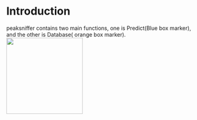 # Introduction
peaksniffer contains two main functions, one is Predict(Blue box marker), and the other is Database( orange box marker).
<img width="200px" src="https://github.com/zhqu1148980644/peaksniffer/tree/master/public/peaksniffer_title.png" />
